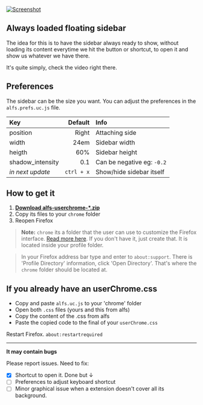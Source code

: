 [![Screenshot](https://i.imgur.com/3yoxdiF.png)](https://i.imgur.com/ZduZ3Ot.mp4)

## Always loaded floating sidebar  
The idea for this is to have the sidebar always ready to show, without loading its content everytime we hit the button or shortcut, to open it and show us whatever we have there.


It's quite simply, check the video right there.

## Preferences
The sidebar can be the size you want. You can adjust the preferences in the `alfs.prefs.uc.js` file.

| Key              | Default    | Info                       |  
| :---             | ---:       | :---                       |  
| position         | Right      | Attaching side             |  
| width            | 24em       | Sidebar width              |  
| heigth           | 60%        | Sidebar height             |  
| shadow_intensity | 0.1        | Can be negative eg: `-0.2` |  
| _in next update_ | `ctrl + x` | Show/hide sidebar itself   |  

## How to get it
1. [**Download alfs-userchrome-\*.zip**](https://github.com/thepante/alfs-firefox/releases/latest)
2. Copy its files to your `chrome` folder
3. Reopen Firefox

> **Note:** `chrome` its a folder that the user can use to customize the Firefox interface. [Read more here](http://kb.mozillazine.org/index.php?title=UserChrome.css). If you don't have it, just create that. It is located inside your profile folder.

> In your Firefox address bar type and enter to `about:support`. There is 'Profile Directory' information, click 'Open Directory'. That's where the `chrome` folder should be located at.

## If you already have an userChrome.css

- Copy and paste `alfs.uc.js` to your 'chrome' folder
- Open both `.css` files (yours and this from alfs)
- Copy the content of the .css from alfs
- Paste the copied code to the final of your `userChrome.css`

Restart Firefox. `about:restartrequired`

----

**It may contain bugs**

Please report issues. Need to fix:
- [X] Shortcut to open it. Done but ↓
- [ ] Preferences to adjust keyboard shortcut
- [ ] Minor graphical issue when a extension doesn't cover all its background.
